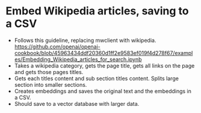 # Embed Wikipedia articles, saving to a CSV
- Follows this guideline, replacing mwclient with wikipedia. https://github.com/openai/openai-cookbook/blob/45963434ddf20360d1ff2e9583ef019f4d278f67/examples/Embedding_Wikipedia_articles_for_search.ipynb
- Takes a wikipedia category, gets the page title, gets all links on the page and gets those pages titles.
- Gets each titles content and sub section titles content. Splits large section into smaller sections. 
- Creates embeddings and saves the original text and the embeddings in a CSV.
- Should save to a vector database with larger data.

